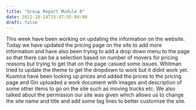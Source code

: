 ```yaml
---
title: "Group Report Module 8"
date: 2022-10-14T15:47:55-04:00
draft: false
---
```


This week have been working on updating the information on the website. Today we have updated the pricing page on the site to add more information and have also been trying to add a drop down menu to the page so that there can be a selection based on number of movers for pricing reasons but trying to get that on the page casued some issues. Whitman tried to update the theme to get the dropdown to work but it didnt work yet. Kusmira have been looking up prices and added the prices to the pricing page and Gin uploaded a work document with images and description of some other items to go on the site such as moving trucks etc. We also talked about the permission our site was given which allows us to change the site name and title and add some tag lines to better customize the site. 
